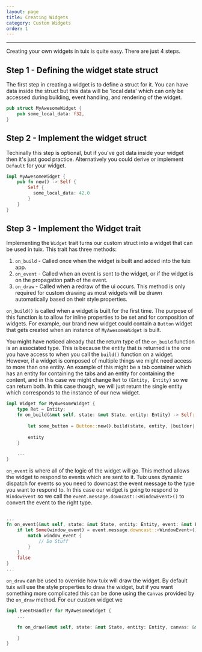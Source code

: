 ```yaml
---
layout: page
title: Creating Widgets
category: Custom Widgets
order: 1
---
```

---
Creating your own widgets in tuix is quite easy. There are just 4 steps.

## Step 1 - Defining the widget state struct

The first step in creating a widget is to define a struct for it. You can have data inside the struct but this data will be 'local data' which can only be accessed during building, event handling, and rendering of the widget.

```rs
pub struct MyAwesomeWidget {
    pub some_local_data: f32,
}
```

## Step 2 - Implement the widget struct

Techinally this step is optional, but if you've got data inside your widget then it's just good practice. Alternatively you could derive or implement `Default` for your widget.

```rs
impl MyAwesomeWidget {
    pub fn new() -> Self {
        Self {
          some_local_data: 42.0
        }
    }
}
```

## Step 3 - Implement the Widget trait

Implementing the `Widget` trait turns our custom struct into a widget that can be used in tuix. This trait has three methods:
 1. `on_build` - Called once when the widget is built and added into the tuix app.
 2. `on_event` - Called when an event is sent to the widget, or if the widget is on the propagation path of the event.
 3. `on_draw` - Called when a redraw of the ui occurs. This method is only required for custom drawing as most widgets will be drawn automatically based on their style properties.

`on_build()` is called when a widget is built for the first time. The purpose of this function is to allow for inline properties to be set and for composition of widgets. For example, our brand new widget could contain a `Button` widget that gets created when an instance of `MyAwesomeWidget` is built.

You might have noticed already that the return type of the `on_build` function is an associated type. This is because the entity that is returned is the one you have access to when you call the `build()` function on a widget. However, if a widget is composed of multiple things we might need access to more than one entity. An example of this might be a tab container which has an entity for containing the tabs and an entity for containing the content, and in this case we might change `Ret` to `(Entity, Entity)` so we can return both. In this case though, we will just return the single entity which corresponds to the instance of our new widget.

```rs
impl Widget for MyAwesomeWidget {
    type Ret = Entity;
    fn on_build(&mut self, state: &mut State, entity: Entity) -> Self::Ret {
        
        let some_button = Button::new().build(state, entity, |builder| builder);
        
        entity
    }

    ...
}
```


`on_event` is where all of the logic of the widget will go. This method allows the widget to respond to events which are sent to it. Tuix uses dynamic dispatch for events so you need to downcast the event message to the type you want to respond to. In this case our widget is going to respond to `WindowEvent` so we call the `event.message.downcast::<WindowEvent>()` to convert the event to the right type.

```rs

...
fn on_event(&mut self, state: &mut State, entity: Entity, event: &mut Event) -> bool {
    if let Some(window_event) = event.message.downcast::<WindowEvent>() {
        match window_event {
            // Do Stuff
        }
    }
    false
}
...
```

`on_draw` can be used to override how tuix will draw the widget. By default tuix will use the style properties to draw the widget, but if you want something more complicated this can be done using the `Canvas` provided by the `on_draw` method. For our custom widget we

```rs
impl EventHandler for MyAwesomeWidget {
    ...

    fn on_draw(&mut self, state: &mut State, entity: Entity, canvas: &mut Canvas) {

    }
}
```